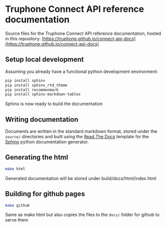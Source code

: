 # Truphone Connect API reference documentation

Source files for the Truphone Connect API reference documentation, hosted in this repository: [https://truphone.github.io/connect-api-docs](https://truphone.github.io/connect-api-docs) 

## Setup local development

Assuming you already have a functional python development environment:

```bash
pip install sphinx
pip install sphinx_rtd_theme
pip install recommonmark
pip install sphinx-markdown-tables
```

Sphinx is now ready to build the documentation

## Writing documentation

Documents are written in the standard markdown format, stored under the `source/` directories and built using the [Read The Docs](https://readthedocs.org/) template for the [Sphinx](http://www.sphinx-doc.org/en/master/) python documentation generator.

## Generating the html

```bash
make html
```

Generated documentation will be stored under build/docs/html/index.html

## Building for github pages

```bash
make github
```

Same as make html but also copies the files to the `docs/` folder for github to serve them

